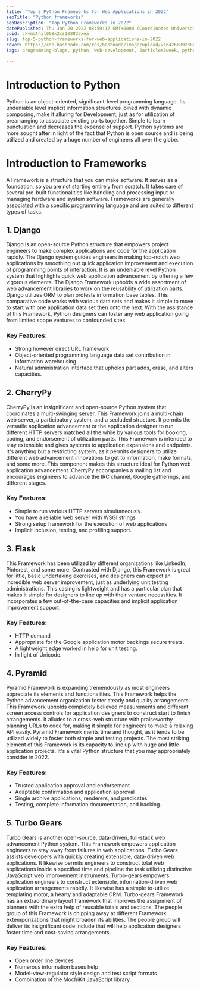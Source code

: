 ```yaml
---
title: "Top 5 Python Frameworks for Web Applications in 2022"
seoTitle: "Python frameworks"
seoDescription: "Top Python Frameworks in 2022"
datePublished: Thu Jan 20 2022 08:59:17 GMT+0000 (Coordinated Universal Time)
cuid: ckymqtnil008k2cs108836xea
slug: top-5-python-frameworks-for-web-applications-in-2022
cover: https://cdn.hashnode.com/res/hashnode/image/upload/v1642668923809/p5tixHxk6.webp
tags: programming-blogs, python, web-development, 2articles1week, python-beginner

---
```


# Introduction to Python

Python is an object-oriented, significant-level programming language. Its undeniable level implicit information structures joined with dynamic composing, make it alluring for Development, just as for utilization of prearranging to associate existing parts together. Simple to learn punctuation and decreases the expense of support. Python systems are more sought after in light of the fact that Python is open source and is being utilized and created by a huge number of engineers all over the globe.

# Introduction to Frameworks

A Framework is a structure that you can make software. It serves as a foundation, so you are not starting entirely from scratch. It takes care of several pre-built functionalities like handling and processing input or managing hardware and system software. Frameworks are generally associated with a specific programming language and are suited to different types of tasks.



## 1. Django  
Django is an open-source Python structure that empowers project engineers to make complex applications and code for the application rapidly. The Django system guides engineers in making top-notch web applications by smoothing out quick application improvement and execution of programming points of interaction. It is an undeniable level Python system that highlights quick web application advancement by offering a few vigorous elements. The Django Framework upholds a wide assortment of web advancement libraries to work on the reusability of utilization parts. Django utilizes ORM to plan protests information base tables. This comparative code works with various data sets and makes it simple to move to start with one application data set then onto the next. With the assistance of this Framework, Python designers can foster any web application going from limited scope ventures to confounded sites.

### Key Features:
- Strong however direct URL framework
- Object-oriented programming language data set contribution in information warehousing
- Natural administration interface that upholds part adds, erase, and alters capacities.


## 2. CherryPy
CherryPy is an insignificant and open-source Python system that coordinates a multi-swinging server. This Framework joins a multi-chain web server, a participatory system, and a secluded structure. It permits the versatile application advancement or the application designer to run different HTTP servers matched all the while by various tools for booking, coding, and endorsement of utilization parts. This Framework is intended to stay extensible and gives systems to application expansions and endpoints. It's anything but a restricting system, as it permits designers to utilize different web advancement innovations to get to information, make formats, and some more. This component makes this structure ideal for Python web application advancement. CherryPy accompanies a mailing list and encourages engineers to advance the IRC channel, Google gatherings, and different stages.

### Key Features:

- Simple to run various HTTP servers simultaneously.
- You have a reliable web server with WSGI strings
- Strong setup framework for the execution of web applications
- Implicit inclusion, testing, and profiling support.


## 3. Flask 
This Framework has been utilized by different organizations like LinkedIn, Pinterest, and some more. Contrasted with Django, this Framework is great for little, basic undertaking exercises, and designers can expect an incredible web server improvement, just as underlying unit testing administrations. This casing is lightweight and has a particular plan that makes it simple for designers to line up with their venture necessities. It incorporates a few out-of-the-case capacities and implicit application improvement support.

### Key Features:

- HTTP demand
- Appropriate for the Google application motor backings secure treats.
- A lightweight edge worked in help for unit testing.
- In light of Unicode.

## 4. Pyramid 
Pyramid Framework is expanding tremendously as most engineers appreciate its elements and functionalities. This Framework helps the Python advancement organization foster steady and quality arrangements. This Framework upholds completely believed measurements and different screen access controls for application designers to construct start to finish arrangements. It alludes to a cross-web structure with praiseworthy planning URLs to code for, making it simple for engineers to make a relaxing API easily. Pyramid Framework merits time and thought, as it tends to be utilized widely to foster both simple and testing projects. The most striking element of this Framework is its capacity to line up with huge and little application projects. It's a vital Python structure that you may appropriately consider in 2022.

### Key Features:

- Trusted application approval and endorsement
- Adaptable confirmation and application approval
- Single archive applications, renderers, and predicates
- Testing, complete information documentation, and backing.

## 5. Turbo Gears 
Turbo Gears is another open-source, data-driven, full-stack web advancement Python system. This Framework empowers application engineers to stay away from failures in web applications. Turbo Gears assists developers with quickly creating extensible, data-driven web applications. It likewise permits engineers to construct total web applications inside a specified time and pipeline the task utilizing distinctive JavaScript web improvement instruments. Turbo-gears empowers application engineers to construct extensible, information-driven web application arrangements rapidly. It likewise has a simple to-utilize templating motor, a hearty and adaptable ORM. Turbo-gears Framework has an extraordinary layout framework that improves the assignment of planners with the extra help of reusable totals and sections. The people group of this Framework is chipping away at different Framework extemporizations that might broaden its abilities. The people group will deliver its insignificant code include that will help application designers foster time and cost-saving arrangements.

### Key Features:

- Open order line devices
- Numerous information bases help
- Model-view-regulator style design and test script formats
- Combination of the MochiKit JavaScript library.

